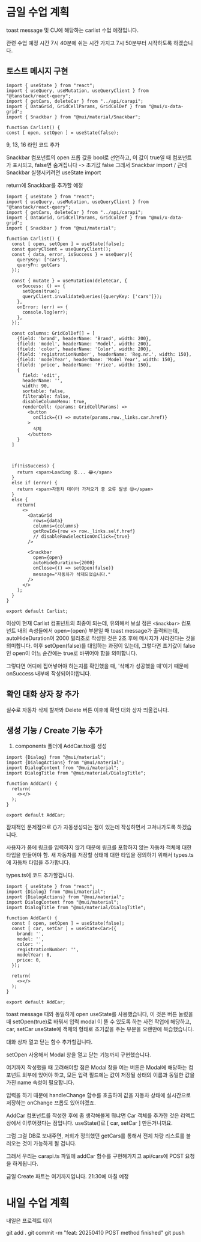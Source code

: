 # 금일 수업 계획
  toast message 및 CU에 해당하는 carlist 수업 예정입니다.

  관련 수업 예정 시간 7시 40분에 쉬는 시간 가지고 7시 50분부터 시작하도록 하겠습니다.

  ## 토스트 메시지 구현

  ```tsx
import { useState } from "react";
import { useQuery, useMutation, useQueryClient } from "@tanstack/react-query";
import { getCars, deleteCar } from "../api/carapi";
import { DataGrid, GridCellParams, GridColDef } from "@mui/x-data-grid";
import { Snackbar } from "@mui/material/Snackbar";

function Carlist() {
  const [ open, setOpen ] = useState(false);
  ```
9, 13, 16 라인 코드 추가

Snackbar 컴포넌트의 open 프롭 값을 bool로 선언하고, 이 값이 true일 때 컴포넌트가 표시되고, false면 숨겨집니다 -> 초기값 false
그래서 Snackbar import / 근데 Snackbar 실행시키려면 useState import

return에 Snackbar를 추가할 예정 

```tsx
import { useState } from "react";
import { useQuery, useMutation, useQueryClient } from "@tanstack/react-query";
import { getCars, deleteCar } from "../api/carapi";
import { DataGrid, GridCellParams, GridColDef } from "@mui/x-data-grid";
import { Snackbar } from "@mui/material";

function Carlist() {
  const [ open, setOpen ] = useState(false);
  const queryClient = useQueryClient();
  const { data, error, isSuccess } = useQuery({
    queryKey: ["cars"],
    queryFn: getCars
  });

  const { mutate } = useMutation(deleteCar, {
    onSuccess: () => {
      setOpen(true);
      queryClient.invalidateQueries({queryKey: ['cars']});
    },
    onError: (err) => {
      console.log(err);
    },
  });

  const columns: GridColDef[] = [
    {field: 'brand', headerName: 'Brand', width: 200},
    {field: 'model', headerName: 'Model', width: 200},
    {field: 'color', headerName: 'Color', width: 200},
    {field: 'registrationNumber', headerName: 'Reg.nr.', width: 150},
    {field: 'modelYear', headerName: 'Model Year', width: 150},
    {field: 'price', headerName: 'Price', width: 150},
    {
      field: 'edit',
      headerName: '',
      width: 90,
      sortable: false,
      filterable: false,
      disableColumnMenu: true,
      renderCell: (params: GridCellParams) =>
        <button
          onClick={() => mutate(params.row._links.car.href)}  
        >
          삭제
        </button>
    }
  ]



  if(!isSuccess) {
    return <span>Loading 중... 😂</span>
  }
  else if (error) {
    return <span>자동차 데이터 가져오기 중 오류 발생 😪</span>
  }
  else {
    return(
      <>
        <DataGrid
          rows={data}
          columns={columns}
          getRowId={row => row._links.self.href}
          // disableRowSelectionOnClick={true}
        />

        <Snackbar 
          open={open}
          autoHideDuration={2000}
          onClose={() => setOpen(false)}
          message="자동차가 삭제되었습니다."
        />
      </>
    );
  }
}

export default Carlist;
```

이상이 현재 Carlist 컴포넌트의 최종이 되는데, 유의해서 보실 점은 `<Snackbar>` 컴포넌트 내의 속성들에서 open={open} 부분일 때 toast message가 출력되는데, autoHideDuration이 2000 밀리초로 작성된 것은 2초 후에 메시지가 사라진다는 것을 의미합니다.
이후 setOpen(false)를 대입하는 과정이 있는데, 그렇다면 초기값이 false인 open이 어느 순간에는 true로 바뀌어야 함을 의미합니다.

그렇다면 어디에 집어넣어야 하는지를 확인했을 때, '삭제가 성공했을 때'이기 때문에
onSuccess 내부에 작성되어야합니다.

## 확인 대화 상자 창 추가

실수로 자동차 삭제 할까봐 Delete 버튼 이후에 확인 대화 상자 띄울겁니다.

## 생성 기능 / Create 기능 추가

1. components 폴더에 AddCar.tsx를 생성

```tsx
import {Dialog} from "@mui/material";
import {DialogActions} from "@mui/material";
import DialogContent from "@mui/material";
import DialogTitle from "@mui/material/DialogTitle";

function AddCar() {
  return(
    <></>
  );
}

export default AddCar;
```
잠재적인 문제점으로 {}가 자동생성되는 점이 있는데 작성하면서 고쳐나가도록 하겠습니다.

사용자가 폼에 링크를 입력하지 않기 때문에 링크를 포함하지 않는 자동차 객체에 대한 타입을 만들어야 함. 새 자동차를 저장할 상태에 대한 타입을 정의하기 위해서 types.ts에 자동차 타입을 추가합니다.

types.ts에 코드 추가할겁니다.

```tsx
import { useState } from "react";
import {Dialog} from "@mui/material";
import {DialogActions} from "@mui/material";
import DialogContent from "@mui/material";
import DialogTitle from "@mui/material/DialogTitle";

function AddCar() {
  const [ open, setOpen ] = useState(false);
  const [ car, setCar ] = useState<Car>({
    brand: '',
    model: '',
    color: '',
    registrationNumber: '',
    modelYear: 0,
    price: 0,
  });

  return(
    <></>
  );
}

export default AddCar;
```
toast message 때와 동일하게 open useState를 사용했습니다, 이 것은 버튼 눌렀을 때 setOpen(true)로 바꿔서 입력 modal 이 뜰 수 있도록 하는 사전 작업에 해당하고,
car, setCar useState에 객체의 형태로 초기값을 주는 부분을 오랜만에 복습했습니다.

대화 상자 열고 닫는 함수 추가할겁니다.

setOpen 사용해서 Modal 창을 열고 닫는 기능까지 구현했습니다.

여기까지 작성했을 때 고려해야할 점은
Modal 창을 여는 버튼은 Modal에 해당하는 컴포넌트 외부에 있어야 하고, 모든 입력 필드에는 값이 저장될 상태의 이름과 동일한 값을 가진 name 속성이 필요합니다.

입력을 하기 때문에 handleChange 함수를 호출하여 값을 자동차 상태에 실시간으로 저장하는 onChange 프롭도 있어야겠죠.

AddCar 컴포넌트를 작성한 후에 좀 생각해볼게 뭐냐면 Car 객체를 추가한 것은 리액트상에서 이루어졌다는 점입니다. useState()로 [ car, setCar ] 만든거니까요.

그럼 그걸 DB로 보내주면, 저희가 정의했던 getCars를 통해서 전체 차량 리스트를 불러오는 것이 가능하게 될 겁니다.

그래서 우리는 carapi.ts 파일에 addCar 함수를 구현해가지고 api/cars에 POST 요청을 하게됩니다.

금일 Create 파트는 여기까지입니다.
21:30에 마칠 예정

# 내일 수업 계획
내일은 프로젝트 데이

git add .
git commit -m "feat: 20250410 POST method finished"
git push